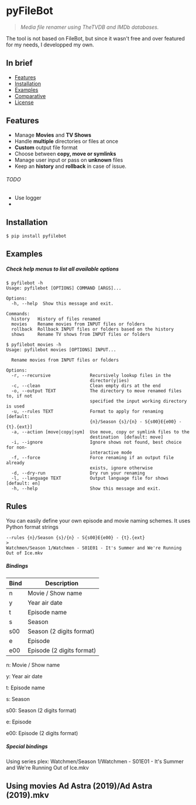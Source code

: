 # pyFileBot

> *Media file renamer using TheTVDB and IMDb databases.*


The tool is not based on  FileBot, but since it wasn't free and over featured for my needs, I developped my own. 


## In brief

- [Features](#features)
- [Installation](#installation)
- [Examples](#examples)
- [Comparative](#comparative)
- [License](#license)



## Features

- Manage **Movies** and **TV Shows**
- Handle **multiple** directories or files at once
- **Custom** output file format
- Choose between **copy, move or symlinks**
- Manage user input or pass on **unknown** files
- Keep an **history** and **rollback** in case of issue.

###### TODO

- Use logger
- 


## Installation

```text
$ pip install pyfilebot
```

## Examples

##### Check help menus to list all available options


```text
$ pyfilebot -h
Usage: pyfilebot [OPTIONS] COMMAND [ARGS]...

Options:
  -h, --help  Show this message and exit.

Commands:
  history   History of files renamed
  movies    Rename movies from INPUT files or folders
  rollback  Rollback INPUT files or folders based on the history
  shows     Rename TV shows from INPUT files or folders
```

```text
$ pyfilebot movies -h
Usage: pyfilebot movies [OPTIONS] INPUT...

  Rename movies from INPUT files or folders

Options:
  -r, --recursive               Recursively lookup files in the
                                director(y|ies)
  -c, --clean                   Clean empty dirs at the end
  -o, --output TEXT             The directory to move renamed files to, if not
                                specified the input working directory is used
  -u, --rules TEXT              Format to apply for renaming  [default:
                                {n}/Season {s}/{n} - S{s00}E{e00} - {t}.{ext}]
  -a, --action [move|copy|sym]  Use move, copy or symlink files to the
                                destination  [default: move]
  -i, --ignore                  Ignore shows not found, best choice for non-
                                interactive mode
  -f, --force                   Force renaming if an output file already
                                exists, ignore otherwise
  -d, --dry-run                 Dry run your renaming
  -l, --language TEXT           Output language file for shows  [default: en]
  -h, --help                    Show this message and exit.
```

## Rules

You can easily define your own episode and movie naming schemes. It uses Python format strings
```text
--rules {n}/Season {s}/{n} - S{s00}E{e00} - {t}.{ext}
>
Watchmen/Season 1/Watchmen - S01E01 - It's Summer and We're Running Out of Ice.mkv
```
##### Bindings


| Bind  | Description  |
|---|------------------|
| n | Movie / Show name |   
| y | Year air date |   
| t | Episode name |   
| s | Season  |   
| s00 | Season (2 digits format)  |   
| e | Episode  |   
| e00 | Episode (2 digits format)  |   
   
n: Movie / Show name

y: Year air date

t: Episode name

s: Season

s00: Season (2 digits format)

e: Episode 

e00: Episode (2 digits format)

##### Special bindings

Using series
plex: Watchmen/Season 1/Watchmen - S01E01 - It's Summer and We're Running Out of Ice.mkv

Using movies
Ad Astra (2019)/Ad Astra (2019).mkv
---
